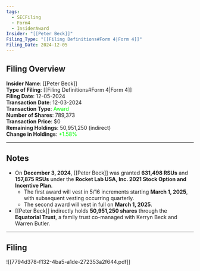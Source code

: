 ```yaml
---
tags:
  - SECFiling
  - Form4
  - InsiderAward
Insider: "[[Peter Beck]]"
Filing_Type: "[[Filing Definitions#Form 4|Form 4]]"
Filing_Date: 2024-12-05
---
```


## Filing Overview

**Insider Name**: [[Peter Beck]]  
**Type of Filing**: [[Filing Definitions#Form 4|Form 4]]  
**Filing Date**: 12-05-2024  
**Transaction Date**: 12-03-2024  
**Transaction Type**: <span style="color:lime">Award</span>  
**Number of Shares**: 789,373  
**Transaction Price**: $0  
**Remaining Holdings**: 50,951,250 (indirect)  
**Change in Holdings**: <span style="color:lime">+1.58%</span>  

---

## Notes

- On **December 3, 2024**, [[Peter Beck]] was granted **631,498 RSUs** and **157,875 RSUs** under the **Rocket Lab USA, Inc. 2021 Stock Option and Incentive Plan**.
  - The first award will vest in 5/16 increments starting **March 1, 2025**, with subsequent vesting occurring quarterly.
  - The second award will vest in full on **March 1, 2025**.
- [[Peter Beck]] indirectly holds **50,951,250 shares** through the **Equatorial Trust**, a family trust co-managed with Kerryn Beck and Warren Butler.

---

## Filing

![[7794d378-f132-4ba5-a1de-272353a2f644.pdf]]
